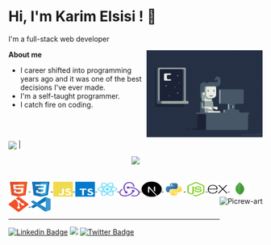 <h1>Hi, I'm Karim Elsisi ! 👋</h1>

I'm a full-stack web developer 

<img align='right' src="./programmer.gif" width="230">

**About me**


- I career shifted into programming years ago and it was one of the best decisions I've ever made.
- I'm a self-taught programmer.
- I catch fire on coding.

<br/><br/>

<a href="https://github.com/K-Mo2"><img align="center" src="https://github-readme-stats.vercel.app/api?username=K-Mo2&show_icons=true&include_all_commits=true&theme=midnight-purple" /></a> | <div align="center"> <a href="https://github.com/K-Mo2"><img height="160em" src="https://github-readme-stats.vercel.app/api/top-langs/?username=K-Mo2&layout=compact&langs_count=7&theme=tokyonight"/>
</div>
 
<div style="display: inline_block"><br>
  <img align="center" alt="Karim-HTML" height="30" width="40" src="https://raw.githubusercontent.com/devicons/devicon/master/icons/html5/html5-original.svg">
  <img align="center" alt="Karim-CSS" height="30" width="40" src="https://raw.githubusercontent.com/devicons/devicon/master/icons/css3/css3-original.svg">
  <img align="center" alt="Karim-Js" height="30" width="40" src="https://raw.githubusercontent.com/devicons/devicon/master/icons/javascript/javascript-plain.svg">
  <img align="center" alt="Karim-Ts" height="30" width="40" src="https://raw.githubusercontent.com/devicons/devicon/master/icons/typescript/typescript-original.svg">
  <img align="center" alt="Karim-react" height="30" width="40" src="https://raw.githubusercontent.com/devicons/devicon/master/icons/react/react-original.svg">
  <img align="center" alt="Karim-redux" height="30" width="40" src="https://raw.githubusercontent.com/devicons/devicon/master/icons/redux/redux-original.svg">
  <img align="center" alt="Karim-next" height="30" width="40" src="https://raw.githubusercontent.com/devicons/devicon/master/icons/nextjs/nextjs-original.svg">
  <img align="center" alt="Karim-python" height="30" width="40" src="https://raw.githubusercontent.com/devicons/devicon/master/icons/python/python-original.svg">
  <img align="center" alt="Karim-node" height="30" width="40" src="https://raw.githubusercontent.com/devicons/devicon/master/icons/nodejs/nodejs-original.svg">
  <img align="center" alt="Karim-express" height="30" width="40" src="https://raw.githubusercontent.com/devicons/devicon/master/icons/express/express-original.svg">
  <img align="center" alt="Karim-mongodb" height="30" width="40" src="https://raw.githubusercontent.com/devicons/devicon/master/icons/mongodb/mongodb-original.svg">
  <img align="center" alt="Karim-git" height="30" width="40" src="https://raw.githubusercontent.com/devicons/devicon/master/icons/git/git-original.svg">
  <img align="center" alt="Karim-vscode" height="30" width="40" src="https://raw.githubusercontent.com/devicons/devicon/master/icons/vscode/vscode-original.svg">
  <img align="right" alt="Picrew-art" height="170" src="https://share-cdn.picrew.me/shareImg/org/202109/701767_6djNeYhe.png">
  

<hr/>
 
 
[![Linkedin Badge](https://img.shields.io/badge/-Karim%20Elsisi-blue?style=square&logo=Linkedin&logoColor=white&link=https://www.linkedin.com/in/karim-elsisi-6a956b190/)](https://www.linkedin.com/in/karim-elsisi-6a956b190/)
<a href = "karimelsisi27@gmail.com"><img src="https://img.shields.io/badge/-Gmail-white?style=for-the-badge&logo=gmail&logoColor=red" target="_blank"></a>
[![Twitter Badge](https://img.shields.io/badge/-@Karim%20Elsisi-1ca0f1?style=square&labelColor=1ca0f1&logo=twitter&logoColor=white&link=https://twitter.com/karim4mo)](https://twitter.com/karim4mo)
<!--
**K-Mo2/K-Mo2** is a ✨ _special_ ✨ repository because its `README.md` (this file) appears on your GitHub profile.

Here are some ideas to get you started:

- 🔭 I’m currently working on ...
- 🌱 I’m currently learning ...
- 👯 I’m looking to collaborate on ...
- 🤔 I’m looking for help with ...
- 💬 Ask me about ...
- 📫 How to reach me: ...
- 😄 Pronouns: ...
- ⚡ Fun fact: ...
-->
